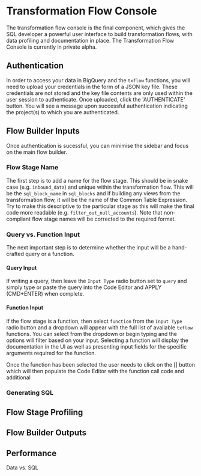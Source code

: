 # Transformation Flow Console
The transformation flow console is the final component, which gives the SQL developer a powerful user interface to build transformation flows, with data profiling and documentation in place.  The Transformation Flow Console is currently in private alpha.

## Authentication
In order to access your data in BigQuery and the `txflow` functions, you will need to upload your credentials in the form of a JSON key file.  These credentials are not stored and the key file contents are only used within the user session to authenticate. Once uploaded, click the 'AUTHENTICATE' button.  You will see a message upon successful authentication indicating the project(s) to which you are authenticated.

## Flow Builder Inputs
Once authentication is sucessful, you can minimise the sidebar and focus on the main flow builder. 

### Flow Stage Name
The first step is to add a name for the flow stage.  This should be in snake case (e.g. `inbound_data`) and unique within the transformation flow.  This will be the `sql_block_name` in `sql_blocks` and if building any views from the transformation flow, it will be the name of the Common Table Expression.  Try to make this descriptive to the particular stage as this will make the final code more readable (e.g. `filter_out_null_accounts`).  Note that non-compliant flow stage names will be corrected to the required format.

### Query vs. Function Input
The next important step is to determine whether the input will be a hand-crafted query or a function.  

#### Query Input
If writing a query, then leave the `Input Type` radio button set to `query` and simply type or paste the query into the Code Editor and APPLY (CMD+ENTER) when complete.

#### Function Input
If the flow stage is a function, then select `function` from the `Input Type` radio button and a dropdown will appear with the full list of available `txflow` functions.  You can select from the dropdown or begin typing and the options will filter based on your input. Selecting a function will display the documentation in the UI as well as presenting input fields for the specific arguments required for the function.

Once the function has been selected the user needs to click on the [] button which will then populate the Code Editor with the function call code and additional 

### Generating SQL

## Flow Stage Profiling


## Flow Builder Outputs


## Performance
Data vs. SQL





